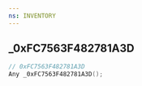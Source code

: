 ```yaml
---
ns: INVENTORY
---
```

## _0xFC7563F482781A3D

```c
// 0xFC7563F482781A3D
Any _0xFC7563F482781A3D();
```

